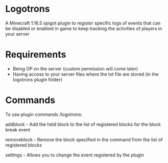 # Logotrons
A Minecraft 1.16.5 spigot plugin to register specific logs of events that can be disabled or enabled in game to keep tracking the activities of players in your server

# Requirements
- Being OP on the server (custom permission will come later)
- Having access to your server files where the txt file are stored (in the logotrons plugin folder)

# Commands
To use plugin commands /logotrons:

addblock - Add the held block to the list of registered blocks for the block break event

removeblock - Remove the block specified in the command from the list of registered blocks

settings - Allows you to change the event registered by the plugin

